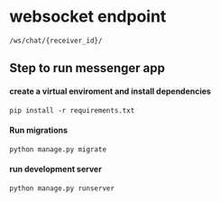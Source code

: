 # websocket endpoint
    /ws/chat/{receiver_id}/

## Step to run messenger app
#### create a virtual enviroment and install dependencies
    pip install -r requirements.txt

#### Run migrations
    python manage.py migrate



#### run development server
    python manage.py runserver